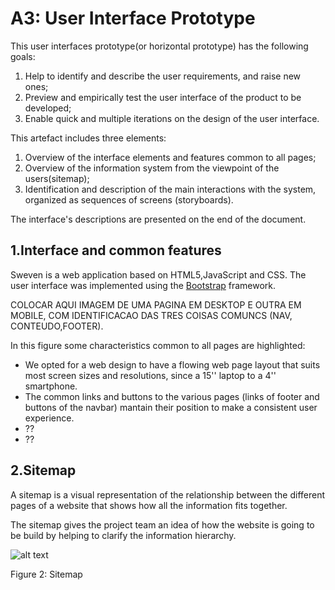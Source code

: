 # A3: User Interface Prototype


This user interfaces prototype(or horizontal prototype) has the following goals:

1. Help to identify and describe the user requirements, and raise new ones;
2. Preview and empirically test the user interface of the product to be developed;
3. Enable quick and multiple iterations on the design of the user interface.

This artefact includes three elements:

1. Overview of the interface elements and features common to all pages;
2. Overview of the information system from the viewpoint of the users(sitemap);
3. Identification and description of the main interactions with the system, organized as sequences of screens (storyboards).

The interface's descriptions are presented on the end of the document.

## 1.Interface and common features

Sweven is a web application based on HTML5,JavaScript and CSS. The user interface was implemented using the [Bootstrap](http://getbootstrap.com/) framework.



COLOCAR AQUI IMAGEM DE UMA PAGINA EM DESKTOP E OUTRA EM MOBILE, COM IDENTIFICACAO DAS TRES COISAS COMUNCS (NAV, CONTEUDO,FOOTER).


In this figure some characteristics common to all pages are highlighted:

* We opted for a web design to have a flowing web page layout that suits most screen sizes and resolutions, since a 15'' laptop to a 4'' smartphone.
* The common links and buttons to the various pages (links of footer and buttons of the navbar) mantain their position to make a consistent user experience.
* ??
* ??


## 2.Sitemap

A sitemap is a visual representation of the relationship between the different pages of a website that shows how all the information fits together.

The sitemap gives the project team an idea of how the website is going to be build by helping to clarify the information hierarchy.

![alt text](https://github.com/literallysofia/lbaw1761/blob/master/artefacts/a2/sitemap.png "Figure 2: Sitemap")

Figure 2: Sitemap
